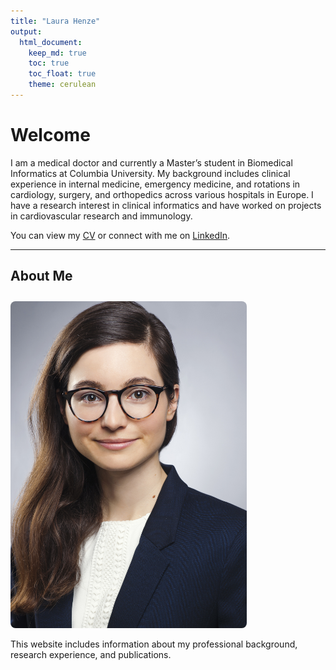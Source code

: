 ```yaml
---
title: "Laura Henze"
output: 
  html_document:
    keep_md: true
    toc: true
    toc_float: true
    theme: cerulean
---
```



# Welcome

I am a medical doctor and currently a Master’s student in Biomedical Informatics at Columbia University. My background includes clinical experience in internal medicine, emergency medicine, and rotations in cardiology, surgery, and orthopedics across various hospitals in Europe. I have a research interest in clinical informatics and have worked on projects in cardiovascular research and immunology.

You can view my [CV](CV.html) or connect with me on [LinkedIn](https://www.linkedin.com/in/laura-henze/).

---

## About Me

<img src="images/Henze,Laura,KD886-02-I.jpg" style="width:75%; border-radius: 8px; margin-top: 10px;">

This website includes information about my professional background, research experience, and publications.
